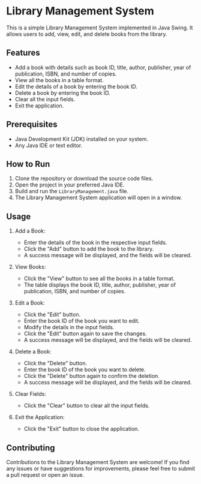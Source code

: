 # Library Management System

This is a simple Library Management System implemented in Java Swing. It allows users to add, view, edit, and delete books from the library.

## Features

- Add a book with details such as book ID, title, author, publisher, year of publication, ISBN, and number of copies.
- View all the books in a table format.
- Edit the details of a book by entering the book ID.
- Delete a book by entering the book ID.
- Clear all the input fields.
- Exit the application.

## Prerequisites

- Java Development Kit (JDK) installed on your system.
- Any Java IDE or text editor.

## How to Run

1. Clone the repository or download the source code files.
2. Open the project in your preferred Java IDE.
3. Build and run the `LibraryManagement.java` file.
4. The Library Management System application will open in a window.

## Usage

1. Add a Book:
   - Enter the details of the book in the respective input fields.
   - Click the "Add" button to add the book to the library.
   - A success message will be displayed, and the fields will be cleared.

2. View Books:
   - Click the "View" button to see all the books in a table format.
   - The table displays the book ID, title, author, publisher, year of publication, ISBN, and number of copies.

3. Edit a Book:
   - Click the "Edit" button.
   - Enter the book ID of the book you want to edit.
   - Modify the details in the input fields.
   - Click the "Edit" button again to save the changes.
   - A success message will be displayed, and the fields will be cleared.

4. Delete a Book:
   - Click the "Delete" button.
   - Enter the book ID of the book you want to delete.
   - Click the "Delete" button again to confirm the deletion.
   - A success message will be displayed, and the fields will be cleared.

5. Clear Fields:
   - Click the "Clear" button to clear all the input fields.

6. Exit the Application:
   - Click the "Exit" button to close the application.

## Contributing

Contributions to the Library Management System are welcome! If you find any issues or have suggestions for improvements, please feel free to submit a pull request or open an issue.

